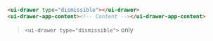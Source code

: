 ```html
<ui-drawer type="dismissible"></ui-drawer>
<ui-drawer-app-content><!-- Content --></ui-drawer-app-content>
```

> `<ui-drawer type="dismissible">` only
